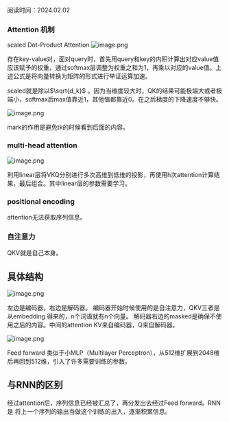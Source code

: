 阅读时间：2024.02.02

### Attention 机制
scaled Dot-Product Attention 
![image.png](https://cdn.jsdelivr.net/gh/Thomas333333/MyPostImage/Images/20240202160322.png)

存在key-value对，面对query时，首先用query和key的内积计算出对应value值应该赋予的权重，通过softmax层调整为权重之和为1，再乘以对应的value值。上述公式是将向量转换为矩阵的形式进行举证运算加速。

scaled就是除以$\sqrt{d_k}$ 。因为当维度较大时，QK的结果可能极端大或者极端小，softmax后max值靠近1，其他值都靠近0。在之后梯度的下降速度不够快。

![image.png](https://cdn.jsdelivr.net/gh/Thomas333333/MyPostImage/Images/20240202161129.png)

mark的作用是避免tk的时候看到后面的内容。

### multi-head attention
![image.png](https://cdn.jsdelivr.net/gh/Thomas333333/MyPostImage/Images/20240202161410.png)

利用linear层将VKQ分别进行多次高维到低维的投影，再使用h次attention计算结果，最后组合。其中linear层的参数需要学习。

### positional encoding 
attention无法获取序列信息。

### 自注意力
QKV就是自己本身。

## 具体结构
![image.png](https://cdn.jsdelivr.net/gh/Thomas333333/MyPostImage/Images/20240202163214.png)

左边是编码器，右边是解码器。
编码器开始时候使用的是自注意力，QKV三者是从embedding 得来的，n个词语就有n个向量。
解码器右边的masked是确保不使用之后的内容。中间的attention KV来自编码器，Q来自解码器。

![image.png](https://cdn.jsdelivr.net/gh/Thomas333333/MyPostImage/Images/20240202163708.png)

Feed forward 类似于小MLP（Multilayer Perceptron），从512维扩展到2048维后再回到512维，引入了许多需要训练的参数。

## 与RNN的区别

经过attention后，序列信息已经被汇总了，再分发出去经过Feed forward。RNN是 将上一个序列的输出当做这个训练的出入，逐渐积累信息。 